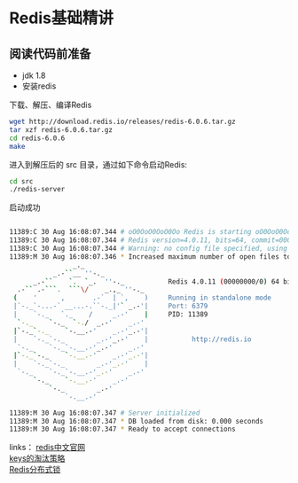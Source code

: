 # Redis基础精讲

## 阅读代码前准备

* jdk 1.8
* 安装redis

下载、解压、编译Redis
```bash
wget http://download.redis.io/releases/redis-6.0.6.tar.gz
tar xzf redis-6.0.6.tar.gz
cd redis-6.0.6
make
```

进入到解压后的 src 目录，通过如下命令启动Redis:

```bash
cd src
./redis-server
```
启动成功
```bash

11389:C 30 Aug 16:08:07.344 # oO0OoO0OoO0Oo Redis is starting oO0OoO0OoO0Oo
11389:C 30 Aug 16:08:07.344 # Redis version=4.0.11, bits=64, commit=00000000, modified=0, pid=11389, just started
11389:C 30 Aug 16:08:07.344 # Warning: no config file specified, using the default config. In order to specify a config file use ./redis-server /path/to/redis.conf
11389:M 30 Aug 16:08:07.346 * Increased maximum number of open files to 10032 (it was originally set to 256).
                _._
           _.-``__ ''-._
      _.-``    `.  `_.  ''-._           Redis 4.0.11 (00000000/0) 64 bit
  .-`` .-```.  ```\/    _.,_ ''-._
 (    '      ,       .-`  | `,    )     Running in standalone mode
 |`-._`-...-` __...-.``-._|'` _.-'|     Port: 6379
 |    `-._   `._    /     _.-'    |     PID: 11389
  `-._    `-._  `-./  _.-'    _.-'
 |`-._`-._    `-.__.-'    _.-'_.-'|
 |    `-._`-._        _.-'_.-'    |           http://redis.io
  `-._    `-._`-.__.-'_.-'    _.-'
 |`-._`-._    `-.__.-'    _.-'_.-'|
 |    `-._`-._        _.-'_.-'    |
  `-._    `-._`-.__.-'_.-'    _.-'
      `-._    `-.__.-'    _.-'
          `-._        _.-'
              `-.__.-'

11389:M 30 Aug 16:08:07.347 # Server initialized
11389:M 30 Aug 16:08:07.347 * DB loaded from disk: 0.000 seconds
11389:M 30 Aug 16:08:07.347 * Ready to accept connections
```



links：
<a href="http://redis.cn/" target="_blank">redis中文官网</a>
<br>
<a href="http://redis.cn/commands/expire.html" target="_blank">keys的淘汰策略</a>
<br>
<a href="http://redis.cn/topics/distlock.html" target="_blank">Redis分布式锁</a>
<br>

     
          